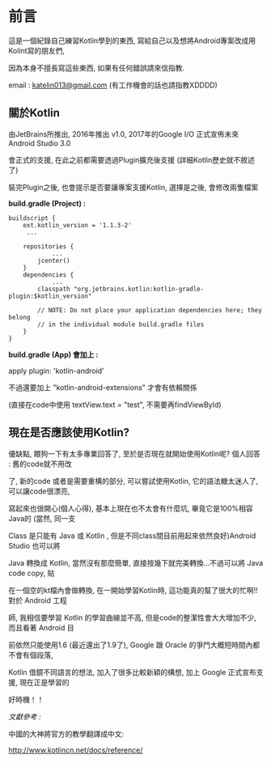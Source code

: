 前言
===
這是一個紀錄自己練習Kotlin學到的東西, 寫給自己以及想將Android專案改成用Kolint寫的朋友們,

因為本身不擅長寫這些東西, 如果有任何錯誤請來信指教.

email : katelin013@gmail.com    (有工作機會的話也請指教XDDDD)

關於Kotlin
----------
由JetBrains所推出, 2016年推出 v1.0, 2017年的Google I/O 正式宣佈未來 Android Studio 3.0

會正式的支援, 在此之前都需要透過Plugin擴充後支援 (詳細Kotlin歷史就不敘述了)

裝完Plugin之後, 也會提示是否要讓專案支援Kotlin, 選擇是之後, 會修改兩隻檔案

**build.gradle (Project) :**

```
buildscript {
    ext.kotlin_version = '1.1.3-2'
	 ...

    repositories {
			...
        jcenter()
    }
    dependencies {
			...
        classpath "org.jetbrains.kotlin:kotlin-gradle-plugin:$kotlin_version"

        // NOTE: Do not place your application dependencies here; they belong
        // in the individual module build.gradle files
    }
}
```

**build.gradle (App) 會加上 :** 

apply plugin: 'kotlin-android'

不過還要加上 "kotlin-android-extensions" 才會有依賴關係 

(直接在code中使用 textView.text = "test", 不需要再findViewById)

現在是否應該使用Kotlin?
--------------------
優缺點, 餵狗一下有太多專業回答了, 至於是否現在就開始使用Kotlin呢? 個人回答 : 舊的code就不用改

了, 新的code 或者是需要重構的部分, 可以嘗試使用Kotlin, 它的語法糖太迷人了, 可以讓code很漂亮, 

寫起來也很開心(個人心得), 基本上現在也不太會有什麼坑, 畢竟它是100%相容Java的 (當然, 同一支

Class 是只能有 Java 或 Kotlin , 但是不同class間目前用起來依然良好)Android Studio 也可以將 

Java 轉換成 Kotlin, 當然沒有那麼簡單, 直接按幾下就完美轉換...不過可以將 Java code copy, 貼

在一個空的kt檔內會做轉換, 在一開始學習Kotlin時, 這功能真的幫了很大的忙啊!! 對於 Android 工程

師, 我相信要學習 Kotlin 的學習曲線並不高, 但是code的整潔性會大大增加不少, 而且看著 Android 目

前依然只能使用1.6 (最近還出了1.9了), Google 跟 Oracle 的爭鬥大概短時間內都不會有個段落, 

Kotlin 借鏡不同語言的想法, 加入了很多比較新穎的構想, 加上 Google 正式宣布支援, 現在正是學習的

好時機！！

*文獻參考 :* 

中國的大神將官方的教學翻譯成中文:

http://www.kotlincn.net/docs/reference/ 


